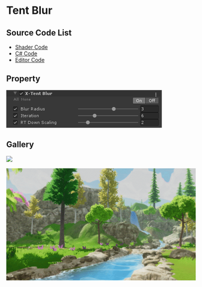 
# Tent Blur

## Source Code List
- [Shader Code](Shader/TentBlur.shader)
- [C# Code](TentBlur.cs)
- [Editor Code](Editor/TentBlurEditor.cs)


## Property
![](../../../../Media/Blur/TentBlur/TentBlurProperty.png)

## Gallery
![](../../../../Media/Blur/TentBlur/TentBlur.png)

![](../../../../Media/Blur/TentBlur/TentBlur.gif)